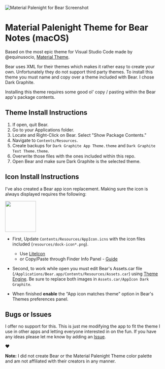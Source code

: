 ![Material Palenight for Bear Screenshot](http://r3v.in/92KgIQ/Screen-Shot-2018-12-07-03-00-54.72.png)

# Material Palenight Theme for Bear Notes (macOS)

Based on the most epic theme for Visual Studio Code made by @equinusocio, [Material Theme](https://github.com/equinusocio/vsc-material-theme).

Bear uses XML for their themes which makes it rather easy to create your own. Unfortunately they do not support third party themes. To install this theme you must name and copy over a theme included with Bear. I chose Dark Graphite.

Installing this theme requires some good ol' copy / pasting within the Bear app's package contents.

## Theme Install Instructions

1. If open, quit Bear.
2. Go to your Applications folder.
3. Locate and Right-Click on Bear. Select "Show Package Contents."
4. Navigate to `Contents/Resources`. 
5. Create backups for `Dark Graphite App Theme.theme` and `Dark Graphite Text Theme.theme`.
6. Overwrite those files with the ones included within this repo.
7. Open Bear and make sure Dark Graphite is the selected theme.

## Icon Install Instructions

I've also created a Bear app icon replacement. Making sure the icon is always displayed requires the following:

<img src="http://r3v.in/W1qTze/dock-icon-2x.png" width="100">

- First, Update `Contents/Resources/AppIcon.icns` with the icon files included (`resources/dock-icon*.png`).
  - Use [LiteIcon](https://freemacsoft.net/liteicon/)
  - or Copy/Paste through Finder Info Panel - [Guide](http://osxdaily.com/2013/06/04/change-icon-mac/)

- Second, to work while open you must edit Bear's Assets.car file (`/Applications/Bear.app/Contents/Resources/Assets.car`) using [Theme Engine](https://github.com/alexzielenski/ThemeEngine). Be sure to replace both images in `Assets.car/AppIcon Dark Graphite`.
- When finished **enable** the "App icon matches theme" option in Bear's Themes preferences panel.

## Bugs or Issues

I offer no support for this. This is just me modifying the app to fit the theme I use in other apps and letting everyone interested in on the fun. If you have any ideas please let me know by adding an [Issue](https://github.com/r3volution11/bear-theme-material-palenight/issues).

❤️


**Note:** I did not create Bear or the Material Palenight Theme color palette and am not affiliated with their creators in any manner.
